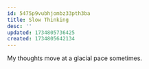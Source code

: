 ```yaml
---
id: 5475p9vubhjombz33pth3ba
title: Slow Thinking
desc: ''
updated: 1734805736425
created: 1734805642134
---
```


My thoughts move at a glacial pace sometimes. 
